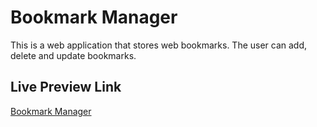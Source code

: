 # Bookmark Manager

This is a web application that stores web bookmarks. The user can add, delete and update bookmarks.


## Live Preview Link
[Bookmark Manager](https://bookmark-manage.netlify.app/)
